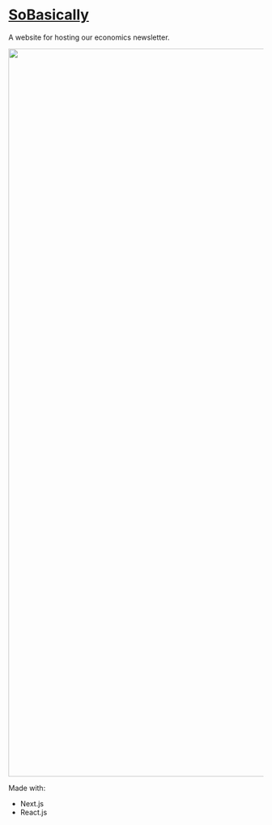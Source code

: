 # [SoBasically](https://sobasically.vercel.app/landingpage)
A website for hosting our economics newsletter.

<p align="center">
  <img width="1440" alt="Screenshot 2024-03-30 at 6 34 01 PM" src="https://github.com/QiyueChen04/sobasically/assets/116856703/52fcd677-c2ad-4666-9f55-39982a5f4da4">
</p>

Made with:
- Next.js
- React.js
